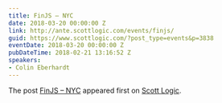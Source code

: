 ```yaml
---
title: FinJS – NYC
date: 2018-03-20 00:00:00 Z
link: http://ante.scottlogic.com/events/finjs/
guid: https://www.scottlogic.com/?post_type=events&p=3838
eventDate: 2018-03-20 00:00:00 Z
pubDateTime: 2018-02-21 13:16:52 Z
speakers:
- Colin Eberhardt
---
```


<p>The post <a rel="nofollow" href="http://ante.scottlogic.com/events/finjs/">FinJS &#8211; NYC</a> appeared first on <a rel="nofollow" href="http://ante.scottlogic.com">Scott Logic</a>.</p>